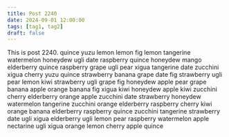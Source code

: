 ```yaml
---
title: Post 2240
date: 2024-09-01 12:00:00
tags: [tag1, tag2]
draft: false
---
```

This is post 2240.
quince
yuzu
lemon
lemon
fig
lemon
tangerine
watermelon
honeydew
ugli
date
raspberry
quince
honeydew
mango
elderberry
quince
raspberry
grape
ugli
pear
xigua
tangerine
date
zucchini
xigua
cherry
yuzu
quince
strawberry
banana
grape
date
fig
strawberry
ugli
pear
lemon
kiwi
strawberry
ugli
grape
fig
honeydew
apple
pear
grape
banana
apple
orange
banana
fig
xigua
kiwi
honeydew
apple
kiwi
zucchini
cherry
elderberry
orange
apple
zucchini
date
strawberry
honeydew
watermelon
tangerine
zucchini
orange
elderberry
raspberry
cherry
kiwi
orange
banana
elderberry
raspberry
quince
zucchini
tangerine
strawberry
date
ugli
xigua
elderberry
ugli
lemon
pear
raspberry
watermelon
apple
nectarine
ugli
xigua
orange
lemon
cherry
apple
quince
